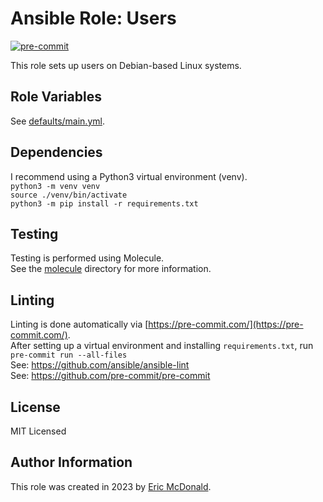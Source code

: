 # Ansible Role: Users
[![pre-commit](https://img.shields.io/badge/pre--commit-enabled-brightgreen?logo=pre-commit)](https://github.com/pre-commit/pre-commit)

This role sets up users on Debian-based Linux systems.

## Role Variables
See [defaults/main.yml](./defaults/main.yml).

## Dependencies
I recommend using a Python3 virtual environment (venv).  
`python3 -m venv venv`  
`source ./venv/bin/activate`  
`python3 -m pip install -r requirements.txt`

## Testing
Testing is performed using Molecule.  
See the [molecule](./molecule/) directory for more information.

## Linting
Linting is done automatically via [https://pre-commit.com/](https://pre-commit.com/).  
After setting up a virtual environment and installing `requirements.txt`, run  
`pre-commit run --all-files`  
See: https://github.com/ansible/ansible-lint  
See: https://github.com/pre-commit/pre-commit

## License

MIT Licensed

## Author Information

This role was created in 2023 by [Eric McDonald](https://juniperspring.xyz/).

